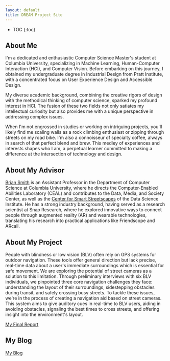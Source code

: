 ```yaml
---
layout: default
title: DREAM Project Site
---
```


* TOC
{:toc}

## About Me
I'm a dedicated and enthusiastic Computer Science Master's student at Columbia University, specializing in Machine Learning, Human-Computer Interaction (HCI), and Computer Vision. Before embarking on this journey, I obtained my undergraduate degree in Industrial Design from Pratt Institute, with a concentrated focus on User Experience Design and Accessible Design.

My diverse academic background, combining the creative rigors of design with the methodical thinking of computer science, sparked my profound interest in HCI. The fusion of these two fields not only satiates my intellectual curiosity but also provides me with a unique perspective in addressing complex issues.

When I'm not engrossed in studies or working on intriguing projects, you'll likely find me scaling walls as a rock climbing enthusiast or zipping through streets on my road bike. I'm also a connoisseur of specialty coffee, always in search of that perfect blend and brew. This medley of experiences and interests shapes who I am, a perpetual learner committed to making a difference at the intersection of technology and design.

## About My Advisor

[Brian Smith](https://www.cs.columbia.edu/~brian/) is an Assistant Professor in the Department of Computer Science at Columbia University, where he directs the Computer-Enabled Abilities Laboratory (CEAL) and contributes to the Data, Media, and Society Center, as well as the [Center for Smart Streetscapes](https://cs3-erc.org/) of the Data Science Institute. He has a strong industry background, having served as a research scientist at Snap Research, where he explored innovative ways to connect people through augmented reality (AR) and wearable technologies, translating his research into practical applications like Friendscope and ARcall.

## About My Project

People with blindness or low vision (BLV) often rely on GPS systems for outdoor navigation. These tools offer general direction but lack precise, real-time data about a user's immediate surroundings which is essential for safe movement. We are exploring the potential of street cameras as a solution to this limitation. Through preliminary interviews with six BLV individuals, we pinpointed three core navigation challenges they face: understanding the layout of their surroundings, sidestepping obstacles during transit, and safely crossing busy streets. To tackle these issues, we're in the process of creating a navigation aid based on street cameras. This system aims to give auditory cues in real-time to BLV users, aiding in avoiding obstacles, signaling the best times to cross streets, and offering insight into the environment's layout.

[My Final Report](https://arxiv.org/abs/2310.00491)

## My Blog

[My Blog](blog.html)

